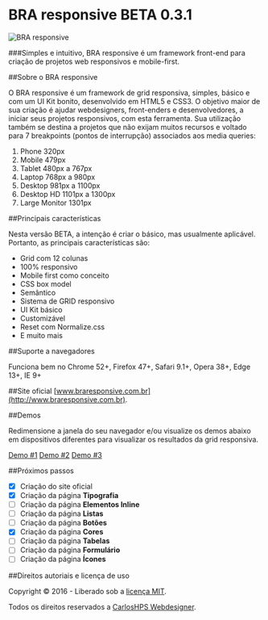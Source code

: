 # BRA responsive BETA 0.3.1

![BRA responsive](http://www.braresponsive.com.br/img/logo-bra-responsive-framework-css.png)

###Simples e intuitivo, BRA responsive é um framework front-end para criação de projetos web responsivos e mobile-first.

##Sobre o BRA responsive

O BRA responsive é um framework de grid responsiva, simples, básico e com um UI Kit bonito, desenvolvido em HTML5 e CSS3. O objetivo maior de sua criação é ajudar webdesigners, front-enders e desenvolvedores, a iniciar seus projetos responsivos, com esta ferramenta. Sua utilização também se destina a projetos que não exijam muitos recursos e voltado para 7 breakpoints (pontos de interrupção) associados aos media queries:

1. Phone 320px 
2. Mobile 479px
3. Tablet 480px a 767px 
4. Laptop 768px a 980px 
5. Desktop 981px a 1100px
6. Desktop HD 1101px a 1300px 
7. Large Monitor 1301px 

##Principais características

Nesta versão BETA, a intenção é criar o básico, mas usualmente aplicável. Portanto, as principais características são:

- Grid com 12 colunas
- 100% responsivo
- Mobile first como conceito
- CSS box model
- Semântico
- Sistema de GRID responsivo
- UI Kit básico
- Customizável
- Reset com Normalize.css
- E muito mais

##Suporte a navegadores

Funciona bem no Chrome 52+, Firefox 47+, Safari 9.1+, Opera 38+, Edge 13+, IE 9+

##Site oficial
[www.braresponsive.com.br](http://www.braresponsive.com.br).

##Demos

Redimensione a janela do seu navegador e/ou visualize os demos abaixo em dispositivos diferentes para visualizar os resultados da grid responsiva.

[Demo #1](http://braresponsive.com.br/demos/demo-01.html) [Demo #2](http://braresponsive.com.br/demos/demo-02.html) [Demo #3](http://braresponsive.com.br/demos/demo-03.html)

##Próximos passos

- [x] Criação do site oficial
- [x] Criação da página **Tipografia**
- [ ] Criação da página **Elementos Inline**
- [ ] Criação da página **Listas**
- [ ] Criação da página **Botões**
- [x] Criação da página **Cores**
- [ ] Criação da página **Tabelas**
- [ ] Criação da página **Formulário**
- [ ] Criação da página **Ícones**

##Direitos autoriais e licença de uso

Copyright &copy; 2016 - Liberado sob a [licença MIT](https://opensource.org/licenses/MIT).

Todos os direitos reservados a [CarlosHPS Webdesigner](http://www.carloshps.com.br).
